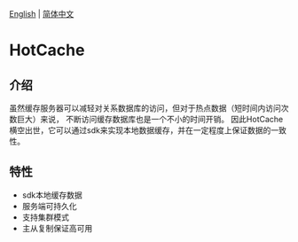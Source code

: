 [English](README.md) | [简体中文](README_CN.md)

# HotCache

## 介绍
虽然缓存服务器可以减轻对关系数据库的访问，但对于热点数据（短时间内访问次数巨大）来说， 不断访问缓存数据库也是一个不小的时间开销。
因此HotCache横空出世，它可以通过sdk来实现本地数据缓存，并在一定程度上保证数据的一致性。

## 特性
- sdk本地缓存数据
- 服务端可持久化
- 支持集群模式
- 主从复制保证高可用